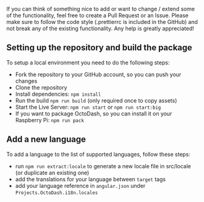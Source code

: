 If you can think of something nice to add or want to change / extend some of the functionality, feel free to create a Pull Request or an Issue. Please make sure to follow the code style (.prettierrc is included in the GitHub) and not break any of the existing functionality. Any help is greatly appreciated!

## Setting up the repository and build the package

To setup a local environment you need to do the following steps:
- Fork the repository to your GitHub account, so you can push your changes
- Clone the repository
- Install dependencies: `npm install`
- Run the build `npm run build` (only required once to copy assets)
- Start the Live Server: `npm run start` or `npm run start:big`
- If you want to package OctoDash, so you can install it on your Raspberry Pi: `npm run pack`

## Add a new language

To add a language to the list of supported languages, follow these steps:
- run `npm run extract:locale` to generate a new locale file in src/locale (or duplicate an existing one)
- add the translations for your language between `target` tags
- add your language reference in `angular.json` under `Projects.OctoDash.i18n.locales`
